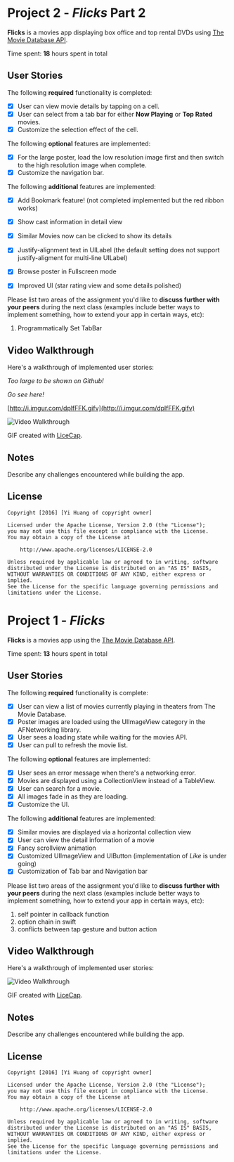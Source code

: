 # Project 2 - *Flicks* Part 2

**Flicks** is a movies app displaying box office and top rental DVDs using [The Movie Database API](http://docs.themoviedb.apiary.io/#).

Time spent: **18** hours spent in total

## User Stories

The following **required** functionality is completed:

- [x] User can view movie details by tapping on a cell.
- [x] User can select from a tab bar for either **Now Playing** or **Top Rated** movies.
- [x] Customize the selection effect of the cell.

The following **optional** features are implemented:

- [x] For the large poster, load the low resolution image first and then switch to the high resolution image when complete.
- [x] Customize the navigation bar.

The following **additional** features are implemented:

- [x] Add Bookmark feature! (not completed implemented but the red ribbon works)
- [x] Show cast information in detail view
- [x] Similar Movies now can be clicked to show its details
- [x] Justify-alignment text in UILabel (the default setting does not support justify-aligment for multi-line UILabel)
- [x] Browse poster in Fullscreen mode
- [x] Improved UI (star rating view and some details polished)


Please list two areas of the assignment you'd like to **discuss further with your peers** during the next class (examples include better ways to implement something, how to extend your app in certain ways, etc):

1. Programmatically Set TabBar 

## Video Walkthrough 

Here's a walkthrough of implemented user stories:

*Too large to be shown on Github!*

*Go see here!*

[http://i.imgur.com/dplfFFK.gifv](http://i.imgur.com/dplfFFK.gifv)


<img src='http://i.imgur.com/dplfFFK.gifv' title='Video Walkthrough' width='' alt='Video Walkthrough' />

GIF created with [LiceCap](http://www.cockos.com/licecap/).

## Notes

Describe any challenges encountered while building the app.

## License

    Copyright [2016] [Yi Huang of copyright owner]

    Licensed under the Apache License, Version 2.0 (the "License");
    you may not use this file except in compliance with the License.
    You may obtain a copy of the License at

        http://www.apache.org/licenses/LICENSE-2.0

    Unless required by applicable law or agreed to in writing, software
    distributed under the License is distributed on an "AS IS" BASIS,
    WITHOUT WARRANTIES OR CONDITIONS OF ANY KIND, either express or implied.
    See the License for the specific language governing permissions and
    limitations under the License.
    
# Project 1 - *Flicks*

**Flicks** is a movies app using the [The Movie Database API](http://docs.themoviedb.apiary.io/#).

Time spent: **13** hours spent in total

## User Stories

The following **required** functionality is complete:

- [x] User can view a list of movies currently playing in theaters from The Movie Database.
- [x] Poster images are loaded using the UIImageView category in the AFNetworking library.
- [x] User sees a loading state while waiting for the movies API.
- [x] User can pull to refresh the movie list.

The following **optional** features are implemented:

- [x] User sees an error message when there's a networking error.
- [x] Movies are displayed using a CollectionView instead of a TableView.
- [x] User can search for a movie.
- [x] All images fade in as they are loading.
- [x] Customize the UI.

The following **additional** features are implemented:

- [x] Similar movies are displayed via a horizontal collection view
- [x] User can view the detail information of a movie
- [x] Fancy scrollview animation
- [x] Customized UIImageView and UIButton (implementation of *Like* is under going)
- [x] Customization of Tab bar and Navigation bar

Please list two areas of the assignment you'd like to **discuss further with your peers** during the next class (examples include better ways to implement something, how to extend your app in certain ways, etc):

1. self pointer in callback function
2. option chain in swift
3. conflicts between tap gesture and button action

## Video Walkthrough 

Here's a walkthrough of implemented user stories:

<img src='http://i.imgur.com/DQfHpaO.gif' title='Video Walkthrough' width='' alt='Video Walkthrough' />

GIF created with [LiceCap](http://www.cockos.com/licecap/).

## Notes

Describe any challenges encountered while building the app.

## License

    Copyright [2016] [Yi Huang of copyright owner]

    Licensed under the Apache License, Version 2.0 (the "License");
    you may not use this file except in compliance with the License.
    You may obtain a copy of the License at

        http://www.apache.org/licenses/LICENSE-2.0

    Unless required by applicable law or agreed to in writing, software
    distributed under the License is distributed on an "AS IS" BASIS,
    WITHOUT WARRANTIES OR CONDITIONS OF ANY KIND, either express or implied.
    See the License for the specific language governing permissions and
    limitations under the License.
